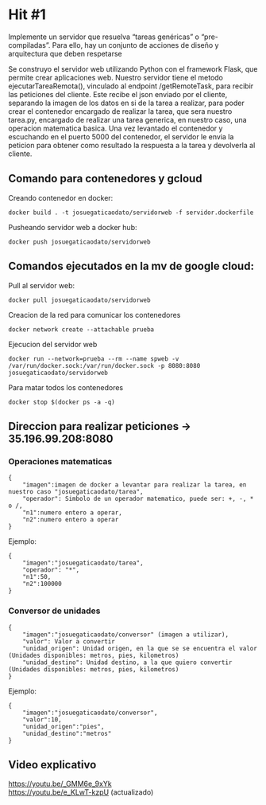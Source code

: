# Hit #1
Implemente un servidor que resuelva “tareas genéricas” o “pre-compiladas”. Para ello, hay un conjunto de acciones de diseño y arquitectura que deben respetarse

Se construyo el servidor web utilizando Python con el framework Flask, que permite crear aplicaciones web.
Nuestro servidor tiene el metodo ejecutarTareaRemota(), vinculado al endpoint /getRemoteTask, para recibir las peticiones del cliente.
Este recibe el json enviado por el cliente, separando la imagen de los datos en si de la tarea a realizar, para poder crear el contenedor encargado de realizar la tarea, que sera nuestro tarea.py, encargado de realizar una tarea generica, en nuestro caso, una operacion matematica basica.
Una vez levantado el contenedor y escuchando en el puerto 5000 del contenedor, el servidor le envia la peticion para obtener como resultado la respuesta a la tarea y devolverla al cliente.

## Comando para contenedores y gcloud

Creando contenedor en docker:

``` 
docker build . -t josuegaticaodato/servidorweb -f servidor.dockerfile
```

Pusheando servidor web a docker hub:

``` 
docker push josuegaticaodato/servidorweb
```


## Comandos ejecutados en la mv de google cloud:

Pull al servidor web:

```
docker pull josuegaticaodato/servidorweb
```

Creacion de la red para comunicar los contenedores

```
docker network create --attachable prueba
```

Ejecucion del servidor web

```
docker run --network=prueba --rm --name spweb -v /var/run/docker.sock:/var/run/docker.sock -p 8080:8080 josuegaticaodato/servidorweb
```

Para matar todos los contenedores

```
docker stop $(docker ps -a -q)
```

## Direccion para realizar peticiones -> 35.196.99.208:8080

### Operaciones matematicas

```
{
    "imagen":imagen de docker a levantar para realizar la tarea, en nuestro caso "josuegaticaodato/tarea",
    "operador": Simbolo de un operador matematico, puede ser: +, -, * o /,
    "n1":numero entero a operar,
    "n2":numero entero a operar
}
```

Ejemplo:

```
{
    "imagen":"josuegaticaodato/tarea",
    "operador": "*",
    "n1":50,
    "n2":100000
}
```
### Conversor de unidades

```
{
    "imagen":"josuegaticaodato/conversor" (imagen a utilizar),
    "valor": Valor a convertir
    "unidad_origen": Unidad origen, en la que se se encuentra el valor (Unidades disponibles: metros, pies, kilometros)
    "unidad_destino": Unidad destino, a la que quiero convertir (Unidades disponibles: metros, pies, kilometros)
}
```

Ejemplo: 

```
{
    "imagen":"josuegaticaodato/conversor",
    "valor":10,
    "unidad_origen":"pies",
    "unidad_destino":"metros"
}
```

## Video explicativo
https://youtu.be/_GMM6e_9xYk <br/>
https://youtu.be/e_KLwT-kzpU (actualizado)

